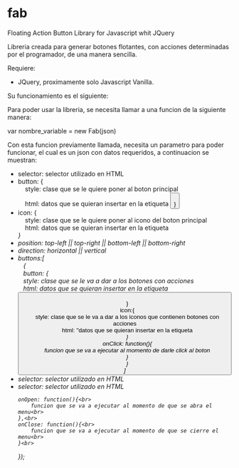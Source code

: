 # fab



Floating Action Button Library for Javascript whit JQuery 

Libreria creada para generar botones flotantes, con acciones determinadas por el programador, de una manera sencilla.

Requiere:
<ul>
 <li>JQuery, proximamente solo Javascript Vanilla.</li>
</ul>

Su funcionamiento es el siguiente:

Para poder usar la libreria, se necesita llamar a una funcion de la siguiente manera:

var nombre_variable = new Fab(json)

Con esta funcion previamente llamada, necesita un parametro para poder funcionar, el cual es un json con datos requeridos, a continuacion se muestran:

<ul>
	<li>selector: selector utilizado en HTML</li>
	<li>button: {<br>
		&nbsp; &nbsp; style: clase que se le quiere poner al boton principal<br>
		&nbsp; &nbsp; html: datos que se quieran insertar en la etiqueta <button><br>
		}<br>
	</li>
	<li>icon: {<br>
		&nbsp; &nbsp; style: clase que se le quiere poner al icono del boton principal<br>
		&nbsp; &nbsp; html: datos que se quieran insertar en la etiqueta <i><br>
		}<br>
	</li>
	<li>position: top-left || top-right || bottom-left || bottom-right</li>
	<li>direction: horizontal || vertical</li>
	<li>buttons:[<br>
		&nbsp; &nbsp;{<br>
				&nbsp; &nbsp;button: {<br>
					&nbsp; &nbsp;style: clase que se le va a dar a los botones con acciones<br>
					&nbsp; &nbsp;html: datos que se quieran insertar en la etiqueta <button><br>
				&nbsp; &nbsp;}<br>
				&nbsp; &nbsp;icon:{<br>
					&nbsp; &nbsp;style: clase que se le va a dar a los iconos que contienen botones con acciones<br>
					&nbsp; &nbsp;html: "datos que se quieran insertar en la etiqueta <i><br>
				&nbsp; &nbsp;}<br>
				&nbsp; &nbsp;onClick: function(){<br>
					&nbsp; &nbsp;funcion que se va a ejecutar al momento de darle click al boton	<br>
				&nbsp; &nbsp;}<br>
			&nbsp; &nbsp;}<br>
		]<br>
	</li>
	<li>selector: selector utilizado en HTML</li>
	<li>selector: selector utilizado en HTML</li>
	


	onOpen: function(){<br>
		funcion que se va a ejecutar al momento de que se abra el menu<br>
	},<br>
	onClose: function(){<br>
		funcion que se va a ejecutar al momento de que se cierre el menu<br>
	}<br>
});
</ul>
